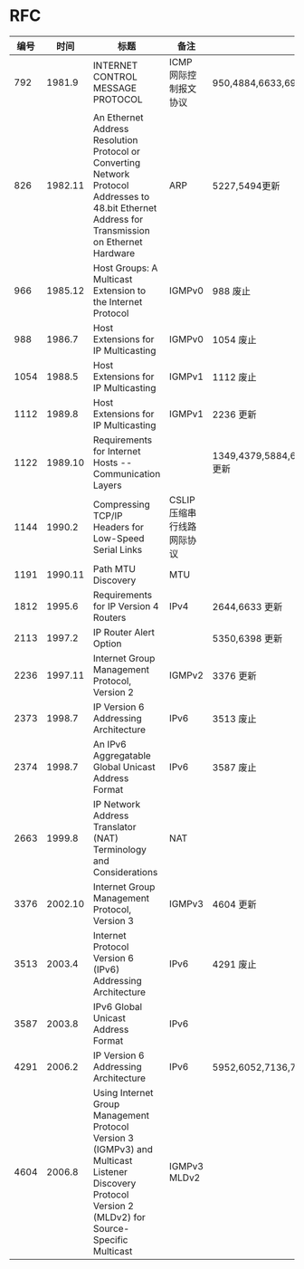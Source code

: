 # RFC

| 编号 | 时间 | 标题 | 备注 | 修订 |
|---|---|---|---|---|
| 792 | 1981.9 | INTERNET CONTROL MESSAGE PROTOCOL | ICMP 网际控制报文协议 | 950,4884,6633,6918 更新|
| 826 | 1982.11 | An Ethernet Address Resolution Protocol or Converting Network Protocol Addresses to 48.bit Ethernet Address for Transmission on Ethernet Hardware | ARP | 5227,5494更新 | 
| 966 | 1985.12 | Host Groups: A Multicast Extension to the Internet Protocol | IGMPv0 | 988 废止 |
| 988 | 1986.7 | Host Extensions for IP Multicasting | IGMPv0 | 1054 废止 |
| 1054 | 1988.5 | Host Extensions for IP Multicasting | IGMPv1 | 1112 废止 |
| 1112 | 1989.8 | Host Extensions for IP Multicasting | IGMPv1 | 2236 更新 |
| 1122 | 1989.10 | Requirements for Internet Hosts -- Communication Layers |  |  1349,4379,5884,6093,6298,6633,6864,8029 更新 |
| 1144 | 1990.2 | Compressing TCP/IP Headers for Low-Speed Serial Links | CSLIP 压缩串行线路网际协议 | | 
| 1191 | 1990.11 | Path MTU Discovery | MTU | |
| 1812 | 1995.6 | Requirements for IP Version 4 Routers | IPv4 | 2644,6633 更新 |
| 2113 | 1997.2 | IP Router Alert Option | | 5350,6398 更新 |
| 2236 | 1997.11 | Internet Group Management Protocol, Version 2 | IGMPv2 | 3376 更新 |
| 2373 | 1998.7 | IP Version 6 Addressing Architecture | IPv6 | 3513 废止 |
| 2374 | 1998.7 | An IPv6 Aggregatable Global Unicast Address Format | IPv6 | 3587 废止 |
| 2663 | 1999.8 | IP Network Address Translator (NAT) Terminology and Considerations | NAT | |
| 3376 | 2002.10 | Internet Group Management Protocol, Version 3 | IGMPv3 | 4604 更新 |
| 3513 | 2003.4 | Internet Protocol Version 6 (IPv6) Addressing Architecture | IPv6 | 4291 废止 |
| 3587 | 2003.8 | IPv6 Global Unicast Address Format | IPv6 | |
| 4291 | 2006.2 | IP Version 6 Addressing Architecture | IPv6 | 5952,6052,7136,7346,7371,8064 更新 |
| 4604 | 2006.8 | Using Internet Group Management Protocol Version 3 (IGMPv3) and Multicast Listener Discovery Protocol Version 2 (MLDv2) for Source-Specific Multicast | IGMPv3 MLDv2 | |